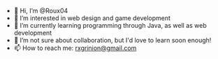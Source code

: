 - 👋 Hi, I’m @Roux04
- 👀 I’m interested in web design and game development
- 🌱 I’m currently learning programming through Java, as well as web development
- 💞️ I’m not sure about collaboration, but I'd love to learn soon enough! 
- 📫 How to reach me: rxgrinion@gmail.com

<!---
Roux04/Roux04 is a ✨ special ✨ repository because its `README.md` (this file) appears on your GitHub profile.
You can click the Preview link to take a look at your changes.
--->
